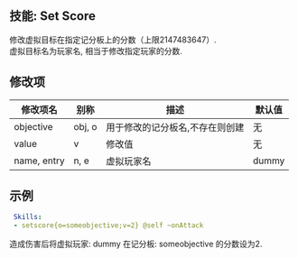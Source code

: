 技能: Set Score
--------------------------

修改虚拟目标在指定记分板上的分数（上限2147483647）.  
虚拟目标名为玩家名, 相当于修改指定玩家的分数.

修改项
----------

| 修改项名 | 别称    | 描述                                                                                                    | 默认值 |
|-----------|------------|----------------------------------------------------------------------------------------------------------------|---------------|
| objective | obj, o  | 用于修改的记分板名,不存在则创建 | 无 |
| value     | v       | 修改值 | 无 |
| name, entry | n, e    | 虚拟玩家名                    | dummy   |
                                                                            
示例
----

```yaml
 Skills:
 - setscore{o=someobjective;v=2} @self ~onAttack
```

造成伤害后将虚拟玩家: dummy 在记分板: someobjective 的分数设为2.